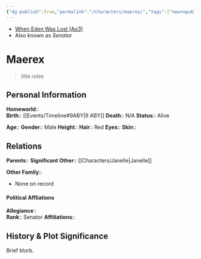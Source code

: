 ```yaml
---
{"dg-publish":true,"permalink":"/characters/maerex/","tags":["newrepublicsenate","senator","prince","character"],"noteIcon":"saber1"}
---
```


- [When Eden Was Lost (Ao3)](https://archiveofourown.org/works/19334440)
- Also known as *Senator*
# Maerex
>title roles

## Personal Information

**Homeworld**::  
**Birth**::  [[Events/Timeline#9ABY\|9 ABY]]
**Death**::  N/A
**Status**::  Alive

**Age**:: 
**Gender**::  Male 
**Height**:: 
**Hair**::  Red 
**Eyes**:: 
**Skin**:: 

## Relations

**Parents**:: 
**Significant Other**::  [[Characters/Janelle\|Janelle]]

**Other Family**::
- None on record

#### Political Affliations

**Allegiance**::  
**Rank**::  Senator
**Affiliations**:: 

## History & Plot Significance
Brief blurb.